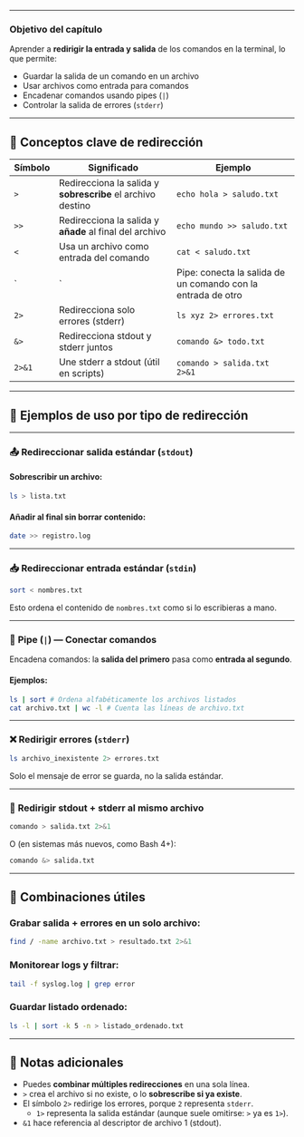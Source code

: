 
---
### **Objetivo del capítulo**

Aprender a **redirigir la entrada y salida** de los comandos en la terminal, lo que permite:

- Guardar la salida de un comando en un archivo
- Usar archivos como entrada para comandos
- Encadenar comandos usando pipes (`|`)
- Controlar la salida de errores (`stderr`)

---

## 🔁 **Conceptos clave de redirección**

|Símbolo|Significado|Ejemplo|
|---|---|---|
|`>`|Redirecciona la salida y **sobrescribe** el archivo destino|`echo hola > saludo.txt`|
|`>>`|Redirecciona la salida y **añade** al final del archivo|`echo mundo >> saludo.txt`|
|`<`|Usa un archivo como entrada del comando|`cat < saludo.txt`|
|`|`|Pipe: conecta la salida de un comando con la entrada de otro|
|`2>`|Redirecciona solo errores (stderr)|`ls xyz 2> errores.txt`|
|`&>`|Redirecciona stdout y stderr juntos|`comando &> todo.txt`|
|`2>&1`|Une stderr a stdout (útil en scripts)|`comando > salida.txt 2>&1`|

---

## 🧰 **Ejemplos de uso por tipo de redirección**

---

### 📤 **Redireccionar salida estándar (`stdout`)**

#### Sobrescribir un archivo:

```bash
ls > lista.txt
```

#### Añadir al final sin borrar contenido:

```bash
date >> registro.log
```

---

### 📥 **Redireccionar entrada estándar (`stdin`)**

```bash
sort < nombres.txt
```

Esto ordena el contenido de `nombres.txt` como si lo escribieras a mano.

---

### 🔗 **Pipe (`|`) — Conectar comandos**

Encadena comandos: la **salida del primero** pasa como **entrada al segundo**.

#### Ejemplos:

```bash
ls | sort # Ordena alfabéticamente los archivos listados  
cat archivo.txt | wc -l # Cuenta las líneas de archivo.txt
```

---

### ❌ **Redirigir errores (`stderr`)**

```bash
ls archivo_inexistente 2> errores.txt
```

Solo el mensaje de error se guarda, no la salida estándar.

---

### 🔄 **Redirigir stdout + stderr al mismo archivo**

```bash
comando > salida.txt 2>&1
```

O (en sistemas más nuevos, como Bash 4+):

```bash
comando &> salida.txt
```

---

## 🧪 Combinaciones útiles

### Grabar salida + errores en un solo archivo:

```bash
find / -name archivo.txt > resultado.txt 2>&1
```

### Monitorear logs y filtrar:

```bash
tail -f syslog.log | grep error
```

### Guardar listado ordenado:

```bash
ls -l | sort -k 5 -n > listado_ordenado.txt
```

---

## 🧠 Notas adicionales

- Puedes **combinar múltiples redirecciones** en una sola línea.
- `>` crea el archivo si no existe, o lo **sobrescribe si ya existe**.
- El símbolo `2>` redirige los errores, porque `2` representa `stderr`.
   - `1>` representa la salida estándar (aunque suele omitirse: `>` ya es `1>`).
- `&1` hace referencia al descriptor de archivo 1 (stdout).


